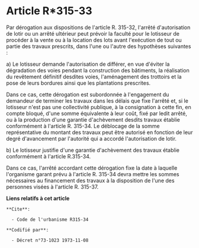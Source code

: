 # Article R*315-33

Par dérogation aux dispositions de l'article R. 315-32, l'arrêté d'autorisation de lotir ou un arrêté ultérieur peut prévoir
la faculté pour le lotisseur de procéder à la vente ou à la location des lots avant l'exécution de tout ou partie des travaux
prescrits, dans l'une ou l'autre des hypothèses suivantes :

a) Le lotisseur demande l'autorisation de différer, en vue d'éviter la dégradation des voies pendant la construction des
bâtiments, la réalisation du revêtement définitif desdites voies, l'aménagement des trottoirs et la pose de leurs bordures
ainsi que les plantations prescrites.

Dans ce cas, cette dérogation est subordonnée à l'engagement du demandeur de terminer les travaux dans les délais que fixe
l'arrêté et, si le lotisseur n'est pas une collectivité publique, à la consignation à cette fin, en compte bloqué, d'une
somme équivalente à leur coût, fixé par ledit arrêté, ou à la production d'une garantie d'achèvement desdits travaux établie
conformément à l'article R. 315-34. Le déblocage de la somme représentative du montant des travaux peut être autorisé en
fonction de leur degré d'avancement par l'autorité qui a accordé l'autorisation de lotir.

b) Le lotisseur justifie d'une garantie d'achèvement des travaux établie conformément à l'article R.315-34.

Dans ce cas, l'arrêté accordant cette dérogation fixe la date à laquelle l'organisme garant prévu à l'article R. 315-34 devra
mettre les sommes nécessaires au financement des travaux à la disposition de l'une des personnes visées à l'article R.
315-37.

**Liens relatifs à cet article**

	**Cite**:

	  - Code de l'urbanisme R315-34

	**Codifié par**:

	  - Décret n°73-1023 1973-11-08
